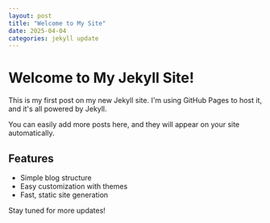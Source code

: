```yaml
---
layout: post
title: "Welcome to My Site"
date: 2025-04-04
categories: jekyll update
---
```


# Welcome to My Jekyll Site!

This is my first post on my new Jekyll site. I'm using GitHub Pages to host it, and it's all powered by Jekyll.

You can easily add more posts here, and they will appear on your site automatically.

## Features
- Simple blog structure
- Easy customization with themes
- Fast, static site generation

Stay tuned for more updates!

